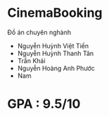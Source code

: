 # CinemaBooking
Đồ án chuyên nghành
* Nguyễn Huỳnh Việt Tiến
* Nguyễn Huỳnh Thanh Tân
* Trần Khải
* Nguyễn Hoàng Anh Phước
* Nam
# GPA : 9.5/10
